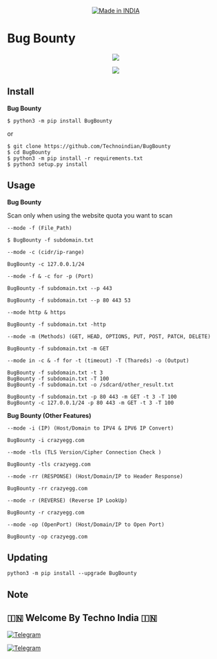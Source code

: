 <p align="center">
<a href="https://t.me/rktechnoindians"><img title="Made in INDIA" src="https://img.shields.io/badge/MADE%20IN-INDIA-SCRIPT?colorA=%23ff8100&colorB=%23017e40&colorC=%23ff0000&style=for-the-badge"></a>
</p>

<a name="readme-top"></a>


# Bug Bounty


<p align="center"> 
<a href="https://t.me/rktechnoindians"><img src="https://readme-typing-svg.herokuapp.com?font=Fira+Code&weight=800&size=35&pause=1000&color=F74848&center=true&vCenter=true&random=false&width=435&lines=BugBounty" /></a>
 </p>

<p align="center">
<a href="https://t.me/rktechnoindians"><img src="https://s10.gifyu.com/images/SrIwA.gif"></a>
</p>


Install
-------

**Bug Bounty**

    $ python3 -m pip install BugBounty

or

    $ git clone https://github.com/Technoindian/BugBounty
    $ cd BugBounty
    $ python3 -m pip install -r requirements.txt
    $ python3 setup.py install


Usage
-----

**Bug Bounty**

Scan only when using the website quota you want to scan

`--mode -f (File_Path)`

    $ BugBounty -f subdomain.txt

`--mode -c (cidr/ip-range)`

    BugBounty -c 127.0.0.1/24

`--mode -f & -c for -p (Port)`

    BugBounty -f subdomain.txt --p 443
    
    BugBounty -f subdomain.txt --p 80 443 53

`--mode http & https`

    BugBounty -f subdomain.txt -http
    
`--mode -m (Methods) (GET, HEAD, OPTIONS, PUT, POST, PATCH, DELETE)`

    BugBounty -f subdomain.txt -m GET

`--mode in -c & -f for -t (timeout) -T (Thareds) -o (Output)`

    BugBounty -f subdomain.txt -t 3
    BugBounty -f subdomain.txt -T 100
    BugBounty -f subdomain.txt -o /sdcard/other_result.txt
    
<!-- -->

    BugBounty -f subdomain.txt -p 80 443 -m GET -t 3 -T 100
    BugBounty -c 127.0.0.1/24 -p 80 443 -m GET -t 3 -T 100


**Bug Bounty (Other Features)**


`--mode -i (IP) (Host/Domain to IPV4 & IPV6 IP Convert)`

    BugBounty -i crazyegg.com
    
`--mode -tls (TLS Version/Cipher Connection Check )`

    BugBounty -tls crazyegg.com

`--mode -rr (RESPONSE) (Host/Domain/IP to Header Response)`

    BugBounty -rr crazyegg.com

`--mode -r (REVERSE) (Reverse IP LookUp)`

    BugBounty -r crazyegg.com

`--mode -op (OpenPort) (Host/Domain/IP to Open Port)`

    BugBounty -op crazyegg.com
    
    
Updating
--------

    python3 -m pip install --upgrade BugBounty


Note
----

## 🇮🇳 Welcome By Techno India 🇮🇳

[![Telegram](https://img.shields.io/badge/TELEGRAM-CHANNEL-red?style=for-the-badge&logo=telegram)](https://t.me/rktechnoindians)
  </a><p>
[![Telegram](https://img.shields.io/badge/TELEGRAM-OWNER-red?style=for-the-badge&logo=telegram)](https://t.me/RK_TECHNO_INDIA)
</p>
